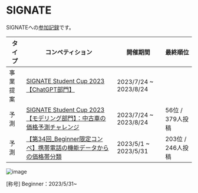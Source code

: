 # SIGNATE
SIGNATEへの[参加記録](https://signate.jp/users/113686)です。

|タイプ|コンペティション|開催期間|最終順位|
|----|----|----|----|
|事業提案|[SIGNATE Student Cup 2023【ChatGPT部門】](https://signate.jp/competitions/1052)|2023/7/24 ~ 2023/8/24||
|予測|[SIGNATE Student Cup 2023【モデリング部門】：中古車の価格予測チャレンジ](https://signate.jp/competitions/1051)|2023/7/24 ~ 2023/8/24|56位 / 379人投稿|
|予測|[【第34回_Beginner限定コンペ】携帯電話の機能データからの価格帯分類](https://signate.jp/competitions/750)|2023/5/1 ~ 2023/5/31| 203位 / 246人投稿|

![image](https://github.com/kosirobwada/SIGNATE/assets/97875031/bf583ad3-27f3-4515-aacb-77e7eab2107d)

[称号]
Beginner：2023/5/31~
